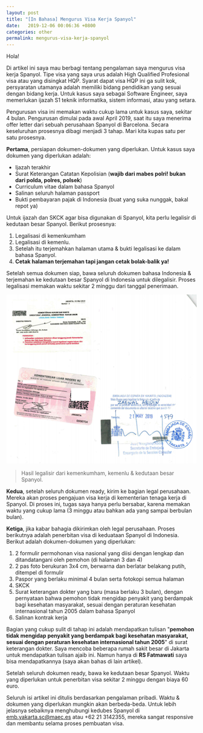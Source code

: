```yaml
---
layout: post
title: "[In Bahasa] Mengurus Visa Kerja Spanyol"
date:   2019-12-06 00:06:36 +0800
categories: other
permalink: mengurus-visa-kerja-spanyol
---
```


Hola!

Di artikel ini saya mau berbagi tentang pengalaman saya mengurus visa kerja Spanyol. Tipe visa yang saya urus adalah High Qualified Profesional visa atau yang disingkat HQP. Syarat dapat visa HQP ini ga sulit kok, persyaratan utamanya adalah memiliki bidang pendidikan yang sesuai dengan bidang kerja. Untuk kasus saya sebagai Software Engineer, saya memerlukan ijazah S1 teknik informatika, sistem informasi, atau yang setara.

Pengurusan visa ini memakan waktu cukup lama untuk kasus saya, sekitar 4 bulan. Pengurusan dimulai pada awal April 2019, saat itu saya menerima offer letter dari sebuah perusahaan Spanyol di Barcelona. Secara keseluruhan prosesnya dibagi menjadi 3 tahap. Mari kita kupas satu per satu prosesnya.

**Pertama**, persiapan dokumen-dokumen yang diperlukan. Untuk kasus saya dokumen yang diperlukan adalah:

- Ijazah terakhir
- Surat Keterangan Catatan Kepolisian (**wajib dari mabes polri! bukan dari polda, polres, polsek**)
- Curriculum vitae dalam bahasa Spanyol
- Salinan seluruh halaman passport 
- Bukti pembayaran pajak di Indonesia (buat yang suka nunggak, bakal repot ya)

Untuk ijazah dan SKCK agar bisa digunakan di Spanyol, kita perlu legalisir di kedutaan besar Spanyol. Berikut prosesnya:
1. Legalisasi di kemenkumham
2. Legalisasi di kemenlu. 
3. Setelah itu terjemahkan halaman utama & bukti legalisasi ke dalam bahasa Spanyol. 
4. **Cetak halaman terjemahan tapi jangan cetak bolak-balik ya!**

Setelah semua dokumen siap, bawa seluruh dokumen bahasa Indonesia & terjemahan ke kedutaan besar Spanyol di Indonesia untuk dilegalisir. Proses legalisasi memakan waktu sekitar 2 minggu dari tanggal penerimaan.

![Hasil legalisir dari kemenkumham, kemenlu & kedutaan besar Spanyol.](/assets/images/hasil-legalisasi-dokumen.png)
> Hasil legalisir dari kemenkumham, kemenlu & kedutaan besar Spanyol. 

**Kedua**,  setelah seluruh dokumen ready, kirim ke bagian legal perusahaan. Mereka akan proses pengajuan visa kerja di kementerian tenaga kerja di Spanyol. Di proses ini, tugas saya hanya perlu bersabar, karena memakan waktu yang cukup lama (3 minggu atau bahkan ada yang sampai berbulan bulan).

**Ketiga**, jika kabar bahagia dikirimkan oleh legal perusahaan. Proses berikutnya adalah penerbitan visa di keduataan Spanyol di Indonesia. Berikut adalah dokumen-dokumen yang diperlukan:

1. 2 formulir permohonan visa nasional yang diisi dengan lengkap dan ditandatangani oleh pemohon (di halaman 3 dan 4)
2. 2 pas foto berukuran 3x4 cm, berwarna dan berlatar belakang putih, ditempel di formulir
3. Paspor yang berlaku minimal 4 bulan serta fotokopi semua halaman
4. SKCK
5. Surat keterangan dokter yang baru (masa berlaku 3 bulan), dengan pernyataan bahwa pemohon tidak mengidap penyakit yang berdampak bagi kesehatan masyarakat, sesuai dengan peraturan kesehatan internasional tahun 2005 dalam bahasa Spanyol
6. Salinan kontrak kerja

Bagian yang cukup sulit di tahap ini adalah mendapatkan tulisan "**pemohon tidak mengidap penyakit yang berdampak bagi kesehatan masyarakat, sesuai dengan peraturan kesehatan internasional tahun 2005**" di surat keterangan dokter. Saya mencoba beberapa rumah sakit besar di Jakarta untuk mendapatkan tulisan ajaib ini. Namun hanya di **RS Fatmawati** saya bisa mendapatkannya (saya akan bahas di lain artikel).

Setelah seluruh dokumen ready, bawa ke kedutaan besar Spanyol. Waktu yang diperlukan untuk penerbitan visa sekitar 2 minggu dengan biaya 60 euro.

Seluruh isi artikel ini ditulis berdasarkan pengalaman pribadi. Waktu & dokumen yang diperlukan mungkin akan berbeda-beda. Untuk lebih jelasnya sebaiknya menghubungi kedubes Spanyol di emb.yakarta.sc@maec.es atau +62 21 3142355, mereka sangat responsive dan membantu selama proses pembuatan visa.